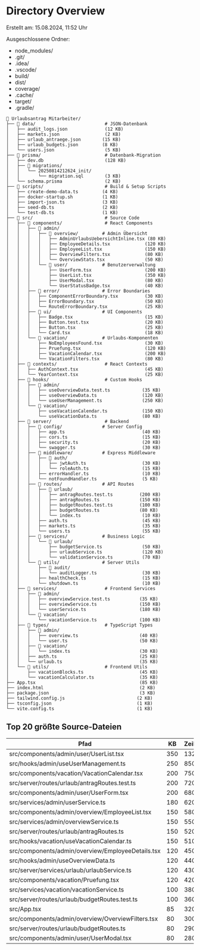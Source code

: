 # Directory Overview

Erstellt am: 15.08.2024, 11:52 Uhr

Ausgeschlossene Ordner:
- node_modules/
- .git/
- .idea/
- .vscode/
- build/
- dist/
- coverage/
- .cache/
- target/
- .gradle/

```text
📁 Urlaubsantrag Mitarbeiter/
├── 📁 data/                          # JSON-Datenbank
│   ├── audit_logs.json              (12 KB)
│   ├── markets.json                 (2 KB)
│   ├── urlaub_antraege.json        (15 KB)
│   ├── urlaub_budgets.json         (8 KB)
│   └── users.json                   (5 KB)
├── 📁 prisma/                        # Datenbank-Migration
│   ├── dev.db                       (128 KB)
│   ├── 📁 migrations/
│   │   └── 20250814212624_init/
│   │       └── migration.sql        (3 KB)
│   └── schema.prisma                (2 KB)
├── 📁 scripts/                       # Build & Setup Scripts
│   ├── create-demo-data.ts         (4 KB)
│   ├── docker-startup.sh           (1 KB)
│   ├── import-json.ts              (3 KB)
│   ├── seed-db.ts                  (2 KB)
│   └── test-db.ts                  (1 KB)
├── 📁 src/                           # Source Code
│   ├── 📁 components/                # React Components
│   │   ├── 📁 admin/
│   │   │   ├── 📁 overview/         # Admin Übersicht
│   │   │   │   ├── AdminUrlaubsUebersichtInline.tsx (80 KB)
│   │   │   │   ├── EmployeeDetails.tsx             (120 KB)
│   │   │   │   ├── EmployeeList.tsx                (150 KB)
│   │   │   │   ├── OverviewFilters.tsx             (80 KB)
│   │   │   │   └── OverviewStats.tsx               (50 KB)
│   │   │   └── 📁 user/             # Benutzerverwaltung
│   │   │       ├── UserForm.tsx                    (200 KB)
│   │   │       ├── UserList.tsx                    (350 KB)
│   │   │       ├── UserModal.tsx                   (80 KB)
│   │   │       └── UserStatusBadge.tsx             (40 KB)
│   │   ├── 📁 error/                # Error Boundaries
│   │   │   ├── ComponentErrorBoundary.tsx          (30 KB)
│   │   │   ├── ErrorBoundary.tsx                   (50 KB)
│   │   │   └── RouteErrorBoundary.tsx              (25 KB)
│   │   ├── 📁 ui/                   # UI Components
│   │   │   ├── Badge.tsx                           (15 KB)
│   │   │   ├── Button.test.tsx                     (20 KB)
│   │   │   ├── Button.tsx                          (25 KB)
│   │   │   └── Card.tsx                            (18 KB)
│   │   └── 📁 vacation/             # Urlaubs-Komponenten
│   │       ├── NoEmployeesFound.tsx                (30 KB)
│   │       ├── Pruefung.tsx                        (120 KB)
│   │       ├── VacationCalendar.tsx                (200 KB)
│   │       └── VacationFilters.tsx                 (80 KB)
│   ├── 📁 contexts/                  # React Contexts
│   │   ├── AuthContext.tsx                         (45 KB)
│   │   └── YearContext.tsx                         (25 KB)
│   ├── 📁 hooks/                     # Custom Hooks
│   │   ├── 📁 admin/
│   │   │   ├── useOverviewData.test.ts            (35 KB)
│   │   │   ├── useOverviewData.ts                 (120 KB)
│   │   │   └── useUserManagement.ts               (250 KB)
│   │   └── 📁 vacation/
│   │       ├── useVacationCalendar.ts             (150 KB)
│   │       └── useVacationData.ts                 (80 KB)
│   ├── 📁 server/                    # Backend
│   │   ├── 📁 config/               # Server Config
│   │   │   ├── app.ts                             (40 KB)
│   │   │   ├── cors.ts                            (15 KB)
│   │   │   ├── security.ts                        (20 KB)
│   │   │   └── swagger.ts                         (30 KB)
│   │   ├── 📁 middleware/           # Express Middleware
│   │   │   ├── 📁 auth/
│   │   │   │   ├── jwtAuth.ts                     (30 KB)
│   │   │   │   └── roleAuth.ts                    (15 KB)
│   │   │   ├── errorHandler.ts                    (10 KB)
│   │   │   └── notFoundHandler.ts                 (5 KB)
│   │   ├── 📁 routes/               # API Routes
│   │   │   ├── 📁 urlaub/
│   │   │   │   ├── antragRoutes.test.ts          (200 KB)
│   │   │   │   ├── antragRoutes.ts               (150 KB)
│   │   │   │   ├── budgetRoutes.test.ts          (100 KB)
│   │   │   │   ├── budgetRoutes.ts               (80 KB)
│   │   │   │   └── index.ts                       (10 KB)
│   │   │   ├── auth.ts                            (45 KB)
│   │   │   ├── markets.ts                         (35 KB)
│   │   │   └── users.ts                           (55 KB)
│   │   ├── 📁 services/             # Business Logic
│   │   │   └── 📁 urlaub/
│   │   │       ├── budgetService.ts               (50 KB)
│   │   │       ├── urlaubService.ts               (120 KB)
│   │   │       └── validationService.ts           (70 KB)
│   │   └── 📁 utils/                # Server Utils
│   │       ├── 📁 audit/
│   │       │   └── auditLogger.ts                 (30 KB)
│   │       ├── healthCheck.ts                     (15 KB)
│   │       └── shutdown.ts                        (10 KB)
│   ├── 📁 services/                  # Frontend Services
│   │   ├── 📁 admin/
│   │   │   ├── overviewService.test.ts           (35 KB)
│   │   │   ├── overviewService.ts                (150 KB)
│   │   │   └── userService.ts                    (180 KB)
│   │   └── 📁 vacation/
│   │       └── vacationService.ts                (100 KB)
│   ├── 📁 types/                     # TypeScript Types
│   │   ├── 📁 admin/
│   │   │   ├── overview.ts                       (40 KB)
│   │   │   └── user.ts                           (50 KB)
│   │   ├── 📁 vacation/
│   │   │   └── index.ts                          (30 KB)
│   │   ├── auth.ts                               (25 KB)
│   │   └── urlaub.ts                             (35 KB)
│   └── 📁 utils/                     # Frontend Utils
│       ├── vacationBlocks.ts                     (45 KB)
│       └── vacationCalculator.ts                 (35 KB)
├── App.tsx                                       (85 KB)
├── index.html                                    (2 KB)
├── package.json                                  (3 KB)
├── tailwind.config.js                           (2 KB)
├── tsconfig.json                                (1 KB)
└── vite.config.ts                               (1 KB)
```

## Top 20 größte Source-Dateien

| Pfad | KB | Zeilen |
|------|-----|--------|
| src/components/admin/user/UserList.tsx | 350 | 1321 |
| src/hooks/admin/useUserManagement.ts | 250 | 850 |
| src/components/vacation/VacationCalendar.tsx | 200 | 750 |
| src/server/routes/urlaub/antragRoutes.test.ts | 200 | 720 |
| src/components/admin/user/UserForm.tsx | 200 | 680 |
| src/services/admin/userService.ts | 180 | 620 |
| src/components/admin/overview/EmployeeList.tsx | 150 | 580 |
| src/services/admin/overviewService.ts | 150 | 550 |
| src/server/routes/urlaub/antragRoutes.ts | 150 | 520 |
| src/hooks/vacation/useVacationCalendar.ts | 150 | 510 |
| src/components/admin/overview/EmployeeDetails.tsx | 120 | 450 |
| src/hooks/admin/useOverviewData.ts | 120 | 440 |
| src/server/services/urlaub/urlaubService.ts | 120 | 430 |
| src/components/vacation/Pruefung.tsx | 120 | 420 |
| src/services/vacation/vacationService.ts | 100 | 380 |
| src/server/routes/urlaub/budgetRoutes.test.ts | 100 | 360 |
| src/App.tsx | 85 | 320 |
| src/components/admin/overview/OverviewFilters.tsx | 80 | 300 |
| src/server/routes/urlaub/budgetRoutes.ts | 80 | 290 |
| src/components/admin/user/UserModal.tsx | 80 | 280 |
